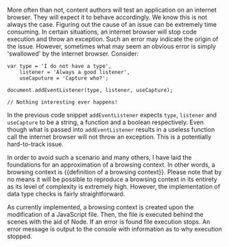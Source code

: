 More often than not, content authors will test an application on an internet browser. They will expect it to behave accordingly.  We know this is not always the case. Figuring out the cause of an issue can be extremely time consuming. In certain situations, an internet browser will stop code execution and throw an exception. Such an error may indicate the origin of the issue. However, sometimes what may seem an obvious error is simply 'swallowed' by the internet browser. Consider:

```
var type = 'I do not have a type',
    listener = 'Always a good listener',
    useCaputure = 'Capture who?';

document.addEventListener(type, listener, useCapture);

// Nothing interesting ever happens!
```




In the previous code snippet `addEventListener` expects `type`, `listener` and `useCapture` to be a string, a function and a boolean respectively. Even though what is passed into `addEventListener` results in a useless function call the internet browser
will not throw an exception. This is a potentially hard-to-track issue. 

In order to avoid such a scenario and many others, I have laid the foundations for an approximation of a browsing context. In other words, a browsing context is {{definition of a browsing context}}. Please note that by no means it will be possible to reproduce a browsing context in its entirety as its level of complexity is extremely high. However, the implementation of data type checks is fairly straightforward.

As currently implemented, a browsing context is created upon the modification of a JavaScript file. Then, the file is executed behind the scenes with the aid of Node. If an error is found file execution stops. An error message is output to the console with information as to why execution stopped.

